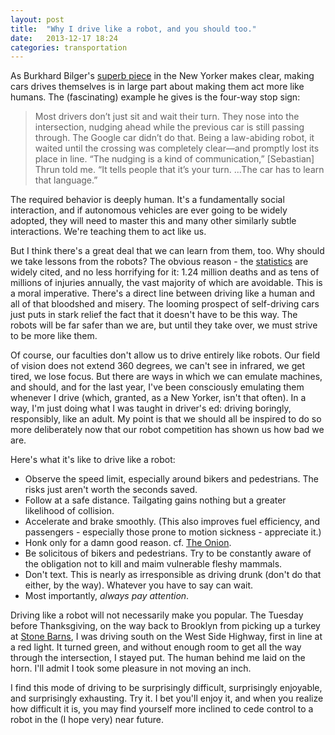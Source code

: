 ```yaml
---
layout: post
title:  "Why I drive like a robot, and you should too."
date:   2013-12-17 18:24
categories: transportation
---
```


As Burkhard Bilger's [superb piece](http://www.newyorker.com/reporting/2013/11/25/131125fa_fact_bilger) in the New Yorker makes clear, making cars drives themselves is in large part about making them act more like humans. The (fascinating) example he gives is the four-way stop sign: 

> Most drivers don’t just sit and wait their turn. They nose into the intersection, nudging ahead while the previous car is still passing through. The Google car didn’t do that. Being a law-abiding robot, it waited until the crossing was completely clear—and promptly lost its place in line. “The nudging is a kind of communication,” \[Sebastian\] Thrun told me. “It tells people that it’s your turn. ...The car has to learn that language.”

The required behavior is deeply human. It's a fundamentally social interaction, and if autonomous vehicles are ever going to be widely adopted, they will need to master this and many other similarly subtle interactions. We're teaching them to act like us. 

But I think there's a great deal that we can learn from them, too. Why should we take lessons from the robots? The obvious reason - the [statistics](http://www.who.int/mediacentre/factsheets/fs358/en/) are widely cited, and no less horrifying for it: 1.24 million deaths and as tens of millions of injuries annually, the vast majority of which are avoidable. This is a moral imperative. There's a direct line between driving like a human and all of that bloodshed and misery. The looming prospect of self-driving cars just puts in stark relief the fact that it doesn't have to be this way. The robots will be far safer than we are, but until they take over, we must strive to be more like them. 

Of course, our faculties don't allow us to drive entirely like robots. Our field of vision does not extend 360 degrees, we can't see in infrared, we get tired, we lose focus. But there are ways in which we can emulate machines, and should, and for the last year, I've been consciously emulating them whenever I drive (which, granted, as a New Yorker, isn't that often). In a way, I'm just doing what I was taught in driver's ed: driving boringly, responsibly, like an adult. My point is that we should all be inspired to do so more deliberately now that our robot competition has shown us how bad we are. 

Here's what it's like to drive like a robot: 

* Observe the speed limit, especially around bikers and pedestrians. The risks just aren't worth the seconds saved.
* Follow at a safe distance. Tailgating gains nothing but a greater likelihood of collision. 
* Accelerate and brake smoothly. (This also improves fuel efficiency, and passengers - especially those prone to motion sickness - appreciate it.)
* Honk only for a damn good reason. cf. [The Onion](http://www.theonion.com/video/tired-of-traffic-a-new-dot-report-urges-drivers-ho,14144/).
* Be solicitous of bikers and pedestrians. Try to be constantly aware of the obligation not to kill and maim vulnerable fleshy mammals. 
* Don't text. This is nearly as irresponsible as driving drunk (don't do that either, by the way). Whatever you have to say can wait.
* Most importantly, *always pay attention*.

Driving like a robot will not necessarily make you popular. The Tuesday before Thanksgiving, on the way back to Brooklyn from picking up a turkey at [Stone Barns](http://www.stonebarnscenter.org/farm/news/gobble-gobble-gobble-thanksgiving-turkey.html), I was driving south on the West Side Highway, first in line at a red light. It turned green, and without enough room to get all the way through the intersection, I stayed put. The human behind me laid on the horn. I'll admit I took some pleasure in not moving an inch.  

I find this mode of driving to be surprisingly difficult, surprisingly enjoyable, and surprisingly exhausting. Try it. I bet you'll enjoy it, and when you realize how difficult it is, you may find yourself more inclined to cede control to a robot in the (I hope very) near future. 
